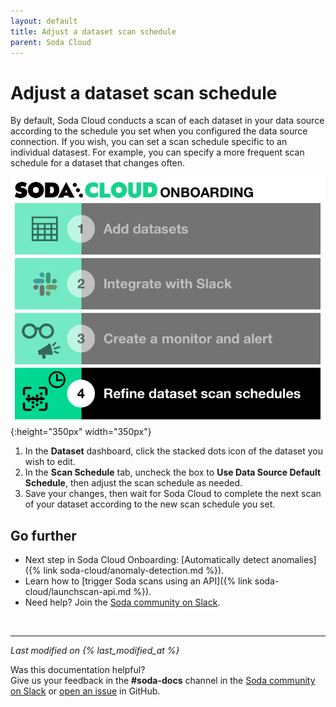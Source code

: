 ```yaml
---
layout: default
title: Adjust a dataset scan schedule
parent: Soda Cloud
---
```


# Adjust a dataset scan schedule 

By default, Soda Cloud conducts a scan of each dataset in your data source according to the schedule you set when you configured the data source connection. If you wish, you can set a scan schedule specific to an individual datasest. For example, you can specify a more frequent scan schedule for a dataset that changes often.

![onboarding-scan-schedules](/assets/images/onboarding-scan-schedules.png){:height="350px" width="350px"}
 
1. In the **Dataset** dashboard, click the stacked dots icon of the dataset you wish to edit. 
2. In the **Scan Schedule** tab, uncheck the box to **Use Data Source Default Schedule**, then adjust the scan schedule as needed.  
3. Save your changes, then wait for Soda Cloud to complete the next scan of your dataset according to the new scan schedule you set.


## Go further

* Next step in Soda Cloud Onboarding: [Automatically detect anomalies]({% link soda-cloud/anomaly-detection.md %}).
* Learn how to [trigger Soda scans using an API]({% link soda-cloud/launchscan-api.md %}).
* Need help? Join the <a href="http://community.soda.io/slack" target="_blank"> Soda community on Slack</a>.
<br />

---
*Last modified on {% last_modified_at %}*

Was this documentation helpful? <br /> Give us your feedback in the **#soda-docs** channel in the <a href="http://community.soda.io/slack" target="_blank"> Soda community on Slack</a> or <a href="https://github.com/sodadata/docs/issues/new" target="_blank">open an issue</a> in GitHub.